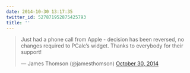 ```yaml
---
date: 2014-10-30 13:17:35
twitter_id: 527871952875425793
title: ''
---
```


<blockquote class="twitter-tweet"><p lang="en" dir="ltr">Just had a phone call from Apple - decision has been reversed, no changes required to PCalc’s widget. Thanks to everybody for their support!</p>&mdash; James Thomson (@jamesthomson) <a href="https://twitter.com/jamesthomson/status/527869788228714496?ref_src=twsrc%5Etfw">October 30, 2014</a></blockquote>
<script async src="https://platform.twitter.com/widgets.js" charset="utf-8"></script>
